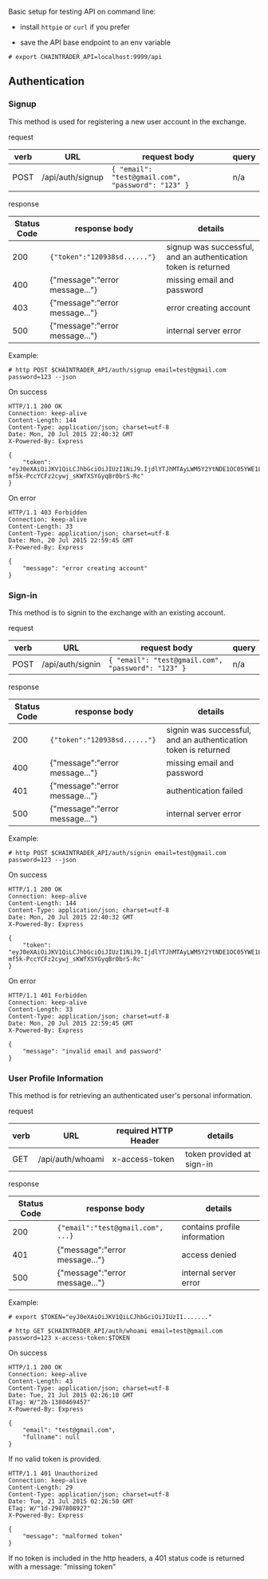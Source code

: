 Basic setup for testing API on command line:

- install `httpie` or `curl` if you prefer

- save the API base endpoint to an env variable

 `# export CHAINTRADER_API=localhost:9999/api`

## Authentication
### Signup
This method is used for registering a new user account in the exchange.

 request

| verb      | URL | request body| query |
|-----------|-----|--------------|--------------|
| POST | /api/auth/signup| `{ "email": "test@gmail.com", "password": "123" }`| n/a |

 response

| Status Code      | response body | details |
|------------------|---------------|--------------|
| 200              | `{"token":"120938sd......"}` | signup was successful, and an authentication token is returned |
| 400              | {"message":"error message..."} | missing email and password |
| 403             | {"message":"error message..."} | error creating account |
| 500             | {"message":"error message..."} | internal server error |


 Example:

 `# http POST $CHAINTRADER_API/auth/signup email=test@gmail.com password=123 --json`

On success

```
HTTP/1.1 200 OK
Connection: keep-alive
Content-Length: 144
Content-Type: application/json; charset=utf-8
Date: Mon, 20 Jul 2015 22:40:32 GMT
X-Powered-By: Express

{
    "token": "eyJ0eXAiOiJKV1QiLCJhbGciOiJIUzI1NiJ9.IjdlYTJhMTAyLWM5Y2YtNDE1OC05YWE1LTg3MTllMGNjNGVmYSI.Zt7kf-mf5k-PccYCFz2cywj_sKWfXSYGyqBr0brS-Rc"
}
 ```
On error
```
HTTP/1.1 403 Forbidden
Connection: keep-alive
Content-Length: 33
Content-Type: application/json; charset=utf-8
Date: Mon, 20 Jul 2015 22:59:45 GMT
X-Powered-By: Express

{
    "message": "error creating account"
}
```

### Sign-in
This method is to signin to the exchange with an existing account.

 request

| verb      | URL | request body| query |
|-----------|-----|--------------|--------------|
| POST | /api/auth/signin| `{ "email": "test@gmail.com", "password": "123" }`| n/a |

 response

| Status Code      | response body | details |
|------------------|---------------|--------------|
| 200              | `{"token":"120938sd......"}` | signin was successful, and an authentication token is returned |
| 400              | {"message":"error message..."} | missing email and password |
| 401             | {"message":"error message..."} | authentication failed |
| 500             | {"message":"error message..."} | internal server error |


 Example:

 `# http POST $CHAINTRADER_API/auth/signin email=test@gmail.com password=123 --json`

On success

```
HTTP/1.1 200 OK
Connection: keep-alive
Content-Length: 144
Content-Type: application/json; charset=utf-8
Date: Mon, 20 Jul 2015 22:40:32 GMT
X-Powered-By: Express

{
    "token": "eyJ0eXAiOiJKV1QiLCJhbGciOiJIUzI1NiJ9.IjdlYTJhMTAyLWM5Y2YtNDE1OC05YWE1LTg3MTllMGNjNGVmYSI.Zt7kf-mf5k-PccYCFz2cywj_sKWfXSYGyqBr0brS-Rc"
}
 ```
On error
```
HTTP/1.1 401 Forbidden
Connection: keep-alive
Content-Length: 33
Content-Type: application/json; charset=utf-8
Date: Mon, 20 Jul 2015 22:59:45 GMT
X-Powered-By: Express

{
    "message": "invalid email and password"
}
```

### User Profile Information
This method is for retrieving an authenticated user's personal information.

 request

| verb      | URL | required HTTP Header | details |
|-----------|-----|----------------------|---------|
| GET | /api/auth/whoami| x-access-token | token provided at sign-in |

 response

| Status Code      | response body | details |
|------------------|---------------|--------------|
| 200              | `{"email":"test@gmail.com", ...}` | contains profile information |
| 401             | {"message":"error message..."} | access denied |
| 500             | {"message":"error message..."} | internal server error |


 Example:

`# export $TOKEN="eyJ0eXAiOiJKV1QiLCJhbGciOiJIUzI1......."`

 `# http GET $CHAINTRADER_API/auth/whoami email=test@gmail.com password=123 x-access-token:$TOKEN`

On success

```
HTTP/1.1 200 OK
Connection: keep-alive
Content-Length: 43
Content-Type: application/json; charset=utf-8
Date: Tue, 21 Jul 2015 02:26:10 GMT
ETag: W/"2b-1380469457"
X-Powered-By: Express

{
    "email": "test@gmail.com",
    "fullname": null
}
 ```

If no valid token is provided.

```
HTTP/1.1 401 Unauthorized
Connection: keep-alive
Content-Length: 29
Content-Type: application/json; charset=utf-8
Date: Tue, 21 Jul 2015 02:26:50 GMT
ETag: W/"1d-2987808927"
X-Powered-By: Express

{
    "message": "malformed token"
}
```

If no token is included in the http headers, a 401 status code is returned with a message: "missing token"
